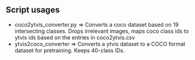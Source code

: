 ## Script usages

* coco2ytvis_converter.py => Converts a coco dataset based on 19 intersecting classes. Drops irrelevant images, maps coco class ids to ytvis ids based on the entries in coco2ytvis.csv
* ytvis2coco_converter => Converts a ytvis dataset to a COCO format dataset for pretraining. Keeps 40-class IDs.
